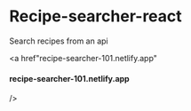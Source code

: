 # Recipe-searcher-react
Search recipes from an api



<a href"recipe-searcher-101.netlify.app"<h4>recipe-searcher-101.netlify.app</h4> />
